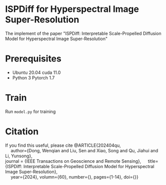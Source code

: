 # ISPDiff for Hyperspectral Image Super-Resolution
The implement of the paper "ISPDiff: Interpretable Scale-Propelled Diffusion Model for Hyperspectral Image Super-Resolution"
# Prerequisites
- Ubuntu 20.04 cuda 11.0
- Python 3 Pytorch 1.7
# Train
Run `model.py` for training
# Citation
If you find this useful, please cite @ARTICLE{202404qu,  
  author={Dong, Wenqian and Liu, Sen and Xiao, Song and Qu, Jiahui and Li, Yunsong},  
  journal = {IEEE Transactions on Geoscience and Remote Sensing},
  title={ISPDiff: Interpretable Scale-Propelled Diffusion Model for Hyperspectral Image Super-Resolution},  
  year={2024}, 
  volumn={60},
  number={},
  pages={1-14},
  doi={}}
